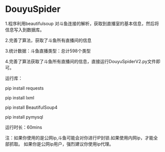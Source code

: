 # DouyuSpider
1.程序利用beautifulsoup 对斗鱼连接的解析，获取到直播室的基本信息，然后将信息写入到数据库。

2.完善了算法，获取了斗鱼所有直播间的信息

3.统计数据：斗鱼直播类型：总计598个类型

4.完善了算法获取了斗鱼所有直播间的信息，直接运行DouyuSpiderV2.py文件即可。





运行库：

pip install requests

pip install lxml

pip install BeautifulSoup4

pip install pymysql


运行时长：60mins

注：如果你使用的是公网ip,斗鱼可能会对你进行IP封锁.如果使用内网ip，才能全部抓取。
如果你是公网ip用户，强烈建议你使用ip代理。
